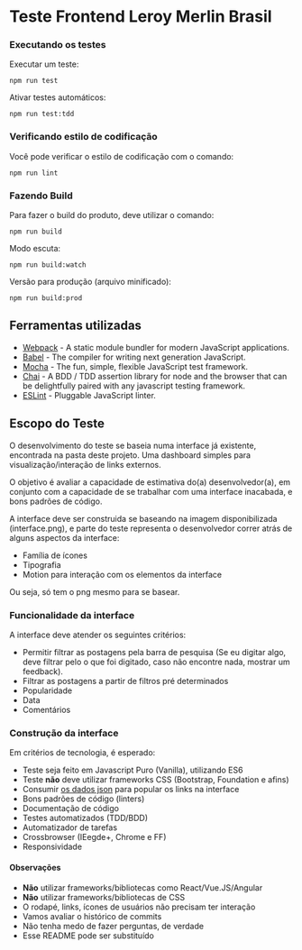 # Teste Frontend Leroy Merlin Brasil

### Executando os testes

Executar um teste:
```
npm run test
```
Ativar testes automáticos:
```
npm run test:tdd
```

### Verificando estilo de codificação

Você pode verificar o estilo de codificação com o comando:
```
npm run lint
```

### Fazendo Build

Para fazer o build do produto, deve utilizar o comando:
```
npm run build
```
Modo escuta: 
```
npm run build:watch
```
Versão para produção (arquivo minificado):
```
npm run build:prod
```

## Ferramentas utilizadas

* [Webpack](https://webpack.js.org) - A static module bundler for modern JavaScript applications.
* [Babel](https://babeljs.io/) - The compiler for writing next generation JavaScript.
* [Mocha](https://mochajs.org/) - The fun, simple, flexible JavaScript test framework.
* [Chai](http://chaijs.com/) - A BDD / TDD assertion library for node and the browser that can be delightfully paired with any javascript testing framework.
* [ESLint](https://eslint.org/) - Pluggable JavaScript linter.



## Escopo do Teste
O desenvolvimento do teste se baseia numa interface já existente, encontrada na pasta deste projeto. Uma dashboard simples para visualização/interação de links externos.

O objetivo é avaliar a capacidade de estimativa do(a) desenvolvedor(a), em conjunto com a capacidade de se trabalhar com uma interface inacabada, e bons padrões de código.

A interface deve ser construida se baseando na imagem disponibilizada (interface.png), e parte do teste representa o desenvolvedor correr atrás de alguns aspectos da interface:

- Família de ícones
- Tipografia
- Motion para interação com os elementos da interface

Ou seja, só tem o png mesmo para se basear.

### Funcionalidade da interface
A interface deve atender os seguintes critérios:

- Permitir filtrar as postagens pela barra de pesquisa (Se eu digitar algo, deve filtrar pelo o que foi digitado, caso não encontre nada, mostrar um feedback).
- Filtrar as postagens a partir de filtros pré determinados
 - Popularidade
 - Data
 - Comentários

### Construção da interface
Em critérios de tecnologia, é esperado:

- Teste seja feito em Javascript Puro (Vanilla), utilizando ES6
- Teste **não** deve utilizar frameworks CSS (Bootstrap, Foundation e afins)
- Consumir [os dados json](https://www.mocky.io/v2/5a6bc16631000078341b8b77) para popular os links na interface
- Bons padrões de código (linters)
- Documentação de código
- Testes automatizados (TDD/BDD)
- Automatizador de tarefas
- Crossbrowser (IEegde+, Chrome e FF)
- Responsividade

#### Observações
- **Não** utilizar frameworks/bibliotecas como React/Vue.JS/Angular
- **Não** utilizar frameworks/bibliotecas de CSS
- O rodapé, links, ícones de usuários não precisam ter interação
- Vamos avaliar o histórico de commits
- Não tenha medo de fazer perguntas, de verdade
- Esse README pode ser substituído